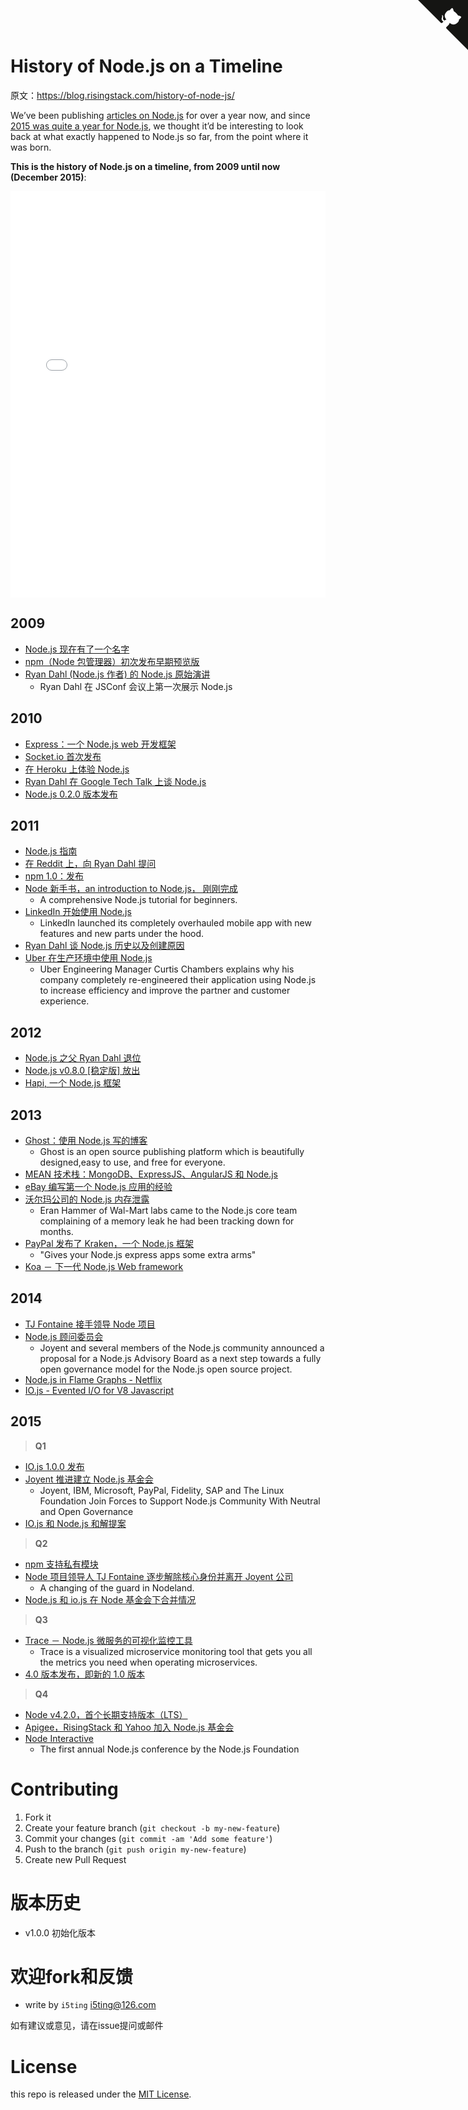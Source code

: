 # History of Node.js on a Timeline

<a href="https://github.com/i5ting/history-of-node-js" class="github-corner"><svg width="80" height="80" viewBox="0 0 250 250" style="fill:#151513; color:#fff; position: absolute; top: 0; border: 0; right: 0;"><path d="M0,0 L115,115 L130,115 L142,142 L250,250 L250,0 Z"></path><path d="M128.3,109.0 C113.8,99.7 119.0,89.6 119.0,89.6 C122.0,82.7 120.5,78.6 120.5,78.6 C119.2,72.0 123.4,76.3 123.4,76.3 C127.3,80.9 125.5,87.3 125.5,87.3 C122.9,97.6 130.6,101.9 134.4,103.2" fill="currentColor" style="transform-origin: 130px 106px;" class="octo-arm"></path><path d="M115.0,115.0 C114.9,115.1 118.7,116.5 119.8,115.4 L133.7,101.6 C136.9,99.2 139.9,98.4 142.2,98.6 C133.8,88.0 127.5,74.4 143.8,58.0 C148.5,53.4 154.0,51.2 159.7,51.0 C160.3,49.4 163.2,43.6 171.4,40.1 C171.4,40.1 176.1,42.5 178.8,56.2 C183.1,58.6 187.2,61.8 190.9,65.4 C194.5,69.0 197.7,73.2 200.1,77.6 C213.8,80.2 216.3,84.9 216.3,84.9 C212.7,93.1 206.9,96.0 205.4,96.6 C205.1,102.4 203.0,107.8 198.3,112.5 C181.9,128.9 168.3,122.5 157.7,114.1 C157.9,116.9 156.7,120.9 152.7,124.9 L141.0,136.5 C139.8,137.7 141.6,141.9 141.8,141.8 Z" fill="currentColor" class="octo-body"></path></svg></a><style>.github-corner:hover .octo-arm{animation:octocat-wave 560ms ease-in-out}@keyframes octocat-wave{0%,100%{transform:rotate(0)}20%,60%{transform:rotate(-25deg)}40%,80%{transform:rotate(10deg)}}@media (max-width:500px){.github-corner:hover .octo-arm{animation:none}.github-corner .octo-arm{animation:octocat-wave 560ms ease-in-out}}</style>


原文：https://blog.risingstack.com/history-of-node-js/

We’ve been publishing [articles on Node.js](https://blog.risingstack.com/articles/) for over a year now, and since [2015 was quite a year for Node.js](https://blog.risingstack.com/what-is-nodejs-used-for-the-2015-nodejs-overview-report/), we thought it’d be interesting to look back at what exactly happened to Node.js so far, from the point where it was born. 

**This is the history of Node.js on a timeline, from 2009 until now (December 2015)**:


<iframe src="//cdn.knightlab.com/libs/timeline3/latest/embed/index.html?source=1rt8Xqpno-s7oNFCEKMYHoJexw24DIUcSkTABx2avcV8&amp;font=Default&amp;lang=en&amp;initial_zoom=2&amp;height=650" width="100%" height="650" frameborder="0"></iframe>


## 2009

<!--
- [Node.js now has a name](https://github.com/nodejs/node-v0.x-archive/commit/19478ed4b14263c489e872156ca55ff16a07ebe0) 
- [First very early preview of npm, the Node package manager](https://groups.google.com/forum/?hl=en#!topic/nodejs/erDWyS4xPw8)
- [Ryan Dahl's (Creator of Node.js) Original Node.js Talk](https://www.youtube.com/watch?v=ztspvPYybIY) 
  - The first presentation on Node.js from Ryan Dahl at JSConf 
-->

- [Node.js 现在有了一个名字](https://github.com/nodejs/node-v0.x-archive/commit/19478ed4b14263c489e872156ca55ff16a07ebe0)
- [npm（Node 包管理器）初次发布早期预览版](https://groups.google.com/forum/?hl=en#!topic/nodejs/erDWyS4xPw8)
- [Ryan Dahl (Node.js 作者) 的 Node.js 原始演讲](https://www.youtube.com/watch?v=ztspvPYybIY)
  - Ryan Dahl 在 JSConf 会议上第一次展示 Node.js

## 2010

<!--
- [Express: A Node.js web development framework](http://expressjs.com/)
- [Socket.io initial release](http://socket.io/)
- [Experimental Node.js Support on Heroku](https://blog.heroku.com/archives/2010/4/28/node_js_support_experimental)
- [Ryan Dahl's Google Tech Talk on Node.js](https://www.youtube.com/watch?v=F6k8lTrAE2g)
- [Node.js 0.2.0 released](https://groups.google.com/forum/#!topic/nodejs/wEDF_X12HVc)
-->

- [Express：一个 Node.js web 开发框架](http://expressjs.com/)
- [Socket.io 首次发布](http://socket.io/)
- [在 Heroku 上体验 Node.js](https://blog.heroku.com/archives/2010/4/28/node_js_support_experimental)
- [Ryan Dahl 在 Google Tech Talk 上谈 Node.js](https://www.youtube.com/watch?v=F6k8lTrAE2g)
- [Node.js 0.2.0 版本发布](https://groups.google.com/forum/#!topic/nodejs/wEDF_X12HVc)

## 2011

<!--
- [Node.js Guide](http://nodeguide.com/)
- [Ryan Dahl's AMA on Reddit](https://www.reddit.com/r/node/comments/h1m2o/i_am_ryan_dahl_creator_of_nodejs_ama/)
- [npm 1.0: Released](https://nodejs.org/en/blog/npm/npm-1-0-released/)
- [The Node Beginner Book, an introduction to Node.js, is now complete](http://nodebeginner.org/index.html)
    - A comprehensive Node.js tutorial for beginners.
- [LinkedIn uses Node.js](http://venturebeat.com/2011/08/16/linkedin-node/)
    - LinkedIn launched its completely overhauled mobile app with new features and new parts under the hood.
- [Ryan Dahl talks about the history of Node.js and why he created it](https://www.youtube.com/watch?v=SAc0vQCC6UQ)
- [Node.js in production at Uber](https://www.joyent.com/developers/videos/node-js-office-hours-curtis-chambers-uber)
    * Uber Engineering Manager Curtis Chambers explains why his company completely re-engineered their application using Node.js to increase efficiency and improve the partner and customer experience.
-->

- [Node.js 指南](http://nodeguide.com/)
- [在 Reddit 上，向 Ryan Dahl 提问](https://www.reddit.com/r/node/comments/h1m2o/i_am_ryan_dahl_creator_of_nodejs_ama/)
- [npm 1.0：发布](https://nodejs.org/en/blog/npm/npm-1-0-released/)
- [Node 新手书，an introduction to Node.js， 刚刚完成](http://nodebeginner.org/index.html)
    - A comprehensive Node.js tutorial for beginners.
- [LinkedIn 开始使用 Node.js](http://venturebeat.com/2011/08/16/linkedin-node/)
    - LinkedIn launched its completely overhauled mobile app with new features and new parts under the hood.
- [Ryan Dahl 谈 Node.js 历史以及创建原因](https://www.youtube.com/watch?v=SAc0vQCC6UQ)
- [Uber 在生产环境中使用 Node.js](https://www.joyent.com/developers/videos/node-js-office-hours-curtis-chambers-uber)
    * Uber Engineering Manager Curtis Chambers explains why his company completely re-engineered their application using Node.js to increase efficiency and improve the partner and customer experience.

## 2012

<!--
- [Node.js creator Ryan Dahl steps away from Node’s day-to-day](https://groups.google.com/forum/#!topic/nodejs/hfajgpvGTLY)
- [Node.js v0.8.0 [stable] is out](https://nodejs.org/en/blog/release/v0.8.0/)
- [Hapi, a Node.js framework](http://hueniverse.com/2012/12/20/hapi-a-prologue/)
-->

- [Node.js 之父 Ryan Dahl 退位](https://groups.google.com/forum/#!topic/nodejs/hfajgpvGTLY)
- [Node.js v0.8.0 [稳定版] 放出](https://nodejs.org/en/blog/release/v0.8.0/)
- [Hapi, 一个 Node.js 框架](http://hueniverse.com/2012/12/20/hapi-a-prologue/)


## 2013

<!--
- [Ghost: Blogging with Node.js](https://ghost.org/)
    - Ghost is an open source publishing platform which is beautifully designed,easy to use, and free for everyone.
- [The MEAN Stack: MongoDB, ExpressJS, AngularJS and Node.js](http://blog.mongodb.org/post/49262866911/the-mean-stack-mongodb-expressjs-angularjs-and)
- [How We Built eBay’s First Node.js Application](http://www.ebaytechblog.com/2013/05/17/how-we-built-ebays-first-node-js-application/)
- [Node.js Memory Leak at Walmart](http://www.joyent.com/blog/walmart-node-js-memory-leak)
    - Eran Hammer of Wal-Mart labs came to the Node.js core team complaining of a memory leak he had been tracking down for months.
- [PayPal releases Kraken, a Node.js framework](http://krakenjs.com/)
    - "Gives your Node.js express apps some extra arms"
- [Koa - Web framework for Node.js](http://koajs.com/)
-->


- [Ghost：使用 Node.js 写的博客](https://ghost.org/)
    - Ghost is an open source publishing platform which is beautifully designed,easy to use, and free for everyone.
- [MEAN 技术栈：MongoDB、ExpressJS、AngularJS 和 Node.js](http://blog.mongodb.org/post/49262866911/the-mean-stack-mongodb-expressjs-angularjs-and)
- [eBay 编写第一个 Node.js 应用的经验](http://www.ebaytechblog.com/2013/05/17/how-we-built-ebays-first-node-js-application/)
- [沃尔玛公司的 Node.js 内存泄露](http://www.joyent.com/blog/walmart-node-js-memory-leak)
    - Eran Hammer of Wal-Mart labs came to the Node.js core team complaining of a memory leak he had been tracking down for months.
- [PayPal 发布了 Kraken，一个 Node.js 框架](http://krakenjs.com/)
    - "Gives your Node.js express apps some extra arms"
- [Koa － 下一代 Node.js Web framework](http://koajs.com/)

## 2014

<!--
- [TJ Fontaine takes over Node project](https://nodejs.org/en/blog/uncategorized/tj-fontaine-new-node-lead/)
- [Node.js Advisory Board](https://www.joyent.com/blog/node-js-advisory-board)
    - Joyent and several members of the Node.js community announced a proposal for a Node.js Advisory Board as a next step towards a fully open governance model for the Node.js open source project.
- [Node.js in Flame Graphs - Netflix](http://techblog.netflix.com/2014/11/nodejs-in-flames.html)
- [IO.js – Evented I/O for V8 Javascript](https://iojs.org)
-->

- [TJ Fontaine 接手领导 Node 项目](https://nodejs.org/en/blog/uncategorized/tj-fontaine-new-node-lead/)
- [Node.js 顾问委员会](https://www.joyent.com/blog/node-js-advisory-board)
    - Joyent and several members of the Node.js community announced a proposal for a Node.js Advisory Board as a next step towards a fully open governance model for the Node.js open source project.
- [Node.js in Flame Graphs - Netflix](http://techblog.netflix.com/2014/11/nodejs-in-flames.html)
- [IO.js - Evented I/O for V8 Javascript](https://iojs.org)


## 2015

> **Q1**

- [IO.js 1.0.0 发布](https://github.com/nodejs/node/commit/b82bb600370db7207a39e53329af228f6af3ffa1)
- [Joyent 推进建立 Node.js 基金会](http://www.joyent.com/about/press/joyent-moves-to-establish-nodejs-foundation)
    - Joyent, IBM, Microsoft, PayPal, Fidelity, SAP and The Linux Foundation Join Forces to Support Node.js Community With Neutral and Open Governance
- [IO.js 和 Node.js 和解提案](https://github.com/nodejs/node/issues/978)

> **Q2**

- [npm 支持私有模块](https://www.npmjs.com/private-modules)
- [Node 项目领导人 TJ Fontaine 逐步解除核心身份并离开 Joyent 公司](http://venturebeat.com/2015/05/08/node-lead-tj-fontaine-is-stepping-down-and-leaving-joyent-too/)
    - A changing of the guard in Nodeland.
- [Node.js 和 io.js 在 Node 基金会下合并情况](https://github.com/nodejs/node/issues/1664#issuecomment-101828384)

> **Q3**

- [Trace － Node.js 微服务的可视化监控工具](http://trace.risingstack.com/)
    - Trace is a visualized microservice monitoring tool that gets you all the metrics you need when operating microservices.
- [4.0 版本发布，即新的 1.0 版本](https://medium.com/node-js-javascript/4-0-is-the-new-1-0-386597a3436d#.pjnzem4ar)

> **Q4**

- [Node v4.2.0，首个长期支持版本（LTS）](https://nodejs.org/en/blog/release/v4.2.0/)
- [Apigee，RisingStack 和 Yahoo 加入 Node.js 基金会](http://finance.yahoo.com/news/apigee-risingstack-yahoo-join-node-170000939.html)
- [Node Interactive](http://events.linuxfoundation.org/events/node-interactive/program/schedule)
    - The first annual Node.js conference by the Node.js Foundation


# Contributing

1. Fork it
2. Create your feature branch (`git checkout -b my-new-feature`)
3. Commit your changes (`git commit -am 'Add some feature'`)
4. Push to the branch (`git push origin my-new-feature`)
5. Create new Pull Request

# 版本历史

- v1.0.0 初始化版本

# 欢迎fork和反馈

- write by `i5ting` i5ting@126.com

如有建议或意见，请在issue提问或邮件

# License

this repo is released under the [MIT
License](http://www.opensource.org/licenses/MIT).
